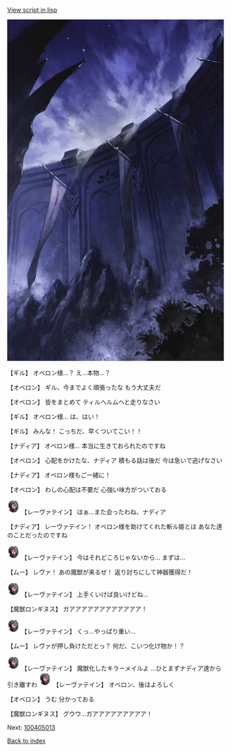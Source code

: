 [View script in lisp](../scripts/100405011.txt)

![101_south_wall.png](../images/backgrounds/101_south_wall.png)

【ギル】
オベロン様…？
え…本物…？

【オベロン】
ギル、今までよく頑張ったな
もう大丈夫だ

【オベロン】
皆をまとめて
ティルヘルムへと走りなさい

【ギル】
オベロン様…
は、はい！

【ギル】
みんな！
こっちだ、早くついてこい！！

【ナディア】
オベロン様…
本当に生きておられたのですね

【オベロン】
心配をかけたな、ナディア
積もる話は後だ
今は急いで逃げなさい

【ナディア】
オベロン様もご一緒に！

【オベロン】
わしの心配は不要だ
心強い味方がついておる

<img src="../images/units/3100211.png" alt="3100211.png" height="34"/>
【レーヴァテイン】
はぁ…また会ったわね、ナディア

【ナディア】
レーヴァテイン！
オベロン様を助けてくれた斬ル姫とは
あなた達のことだったのですね

<img src="../images/units/3100211.png" alt="3100211.png" height="34"/>
【レーヴァテイン】
今はそれどころじゃないから…
まずは…

【ムー】
レヴァ！
あの魔獣が来るぜ！
返り討ちにして神器獲得だ！

<img src="../images/units/3100211.png" alt="3100211.png" height="34"/>
【レーヴァテイン】
上手くいけば良いけどね…

【魔獣ロンギヌス】
ガアアアアアアアアアアアア！

<img src="../images/units/3100211.png" alt="3100211.png" height="34"/>
【レーヴァテイン】
くっ…やっぱり重い…

【ムー】
レヴァが押し負けただとっ？
何だ、こいつ化け物か！？

<img src="../images/units/3100211.png" alt="3100211.png" height="34"/>
【レーヴァテイン】
魔獣化したキラーメイルよ
…ひとまずナディア達から
引き離すわ

<img src="../images/units/3100211.png" alt="3100211.png" height="34"/>
【レーヴァテイン】
オベロン、後はよろしく

【オベロン】
うむ
分かっておる

【魔獣ロンギヌス】
グウウ…ガアアアアアアアアア！

Next: [100405013](100405013.md)

[Back to index](index.md)
